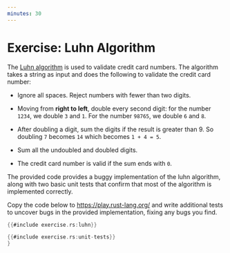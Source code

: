 ```yaml
---
minutes: 30
---
```


# Exercise: Luhn Algorithm

The [Luhn algorithm](https://en.wikipedia.org/wiki/Luhn_algorithm) is used to
validate credit card numbers. The algorithm takes a string as input and does the
following to validate the credit card number:

- Ignore all spaces. Reject numbers with fewer than two digits.

- Moving from **right to left**, double every second digit: for the number
  `1234`, we double `3` and `1`. For the number `98765`, we double `6` and `8`.

- After doubling a digit, sum the digits if the result is greater than 9. So
  doubling `7` becomes `14` which becomes `1 + 4 = 5`.

- Sum all the undoubled and doubled digits.

- The credit card number is valid if the sum ends with `0`.

The provided code provides a buggy implementation of the luhn algorithm, along
with two basic unit tests that confirm that most of the algorithm is implemented
correctly.

Copy the code below to <https://play.rust-lang.org/> and write additional tests
to uncover bugs in the provided implementation, fixing any bugs you find.

```rust
{{#include exercise.rs:luhn}}

{{#include exercise.rs:unit-tests}}
}
```
